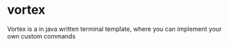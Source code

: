 # vortex
Vortex is a in java written terminal template, where you can implement your own custom commands
